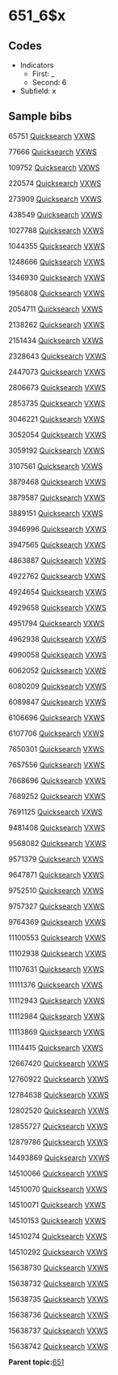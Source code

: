 # 651\_6$x

## Codes

-   Indicators
    -   First: \_
    -   Second: 6
-   Subfield: x

## Sample bibs

65751 [Quicksearch](https://search.library.yale.edu/catalog/65751) [VXWS](http://prodorbis.library.yale.edu:7014/vxws/GetHoldingsService?bibId=65751)

77666 [Quicksearch](https://search.library.yale.edu/catalog/77666) [VXWS](http://prodorbis.library.yale.edu:7014/vxws/GetHoldingsService?bibId=77666)

109752 [Quicksearch](https://search.library.yale.edu/catalog/109752) [VXWS](http://prodorbis.library.yale.edu:7014/vxws/GetHoldingsService?bibId=109752)

220574 [Quicksearch](https://search.library.yale.edu/catalog/220574) [VXWS](http://prodorbis.library.yale.edu:7014/vxws/GetHoldingsService?bibId=220574)

273909 [Quicksearch](https://search.library.yale.edu/catalog/273909) [VXWS](http://prodorbis.library.yale.edu:7014/vxws/GetHoldingsService?bibId=273909)

438549 [Quicksearch](https://search.library.yale.edu/catalog/438549) [VXWS](http://prodorbis.library.yale.edu:7014/vxws/GetHoldingsService?bibId=438549)

1027788 [Quicksearch](https://search.library.yale.edu/catalog/1027788) [VXWS](http://prodorbis.library.yale.edu:7014/vxws/GetHoldingsService?bibId=1027788)

1044355 [Quicksearch](https://search.library.yale.edu/catalog/1044355) [VXWS](http://prodorbis.library.yale.edu:7014/vxws/GetHoldingsService?bibId=1044355)

1248666 [Quicksearch](https://search.library.yale.edu/catalog/1248666) [VXWS](http://prodorbis.library.yale.edu:7014/vxws/GetHoldingsService?bibId=1248666)

1346930 [Quicksearch](https://search.library.yale.edu/catalog/1346930) [VXWS](http://prodorbis.library.yale.edu:7014/vxws/GetHoldingsService?bibId=1346930)

1956808 [Quicksearch](https://search.library.yale.edu/catalog/1956808) [VXWS](http://prodorbis.library.yale.edu:7014/vxws/GetHoldingsService?bibId=1956808)

2054711 [Quicksearch](https://search.library.yale.edu/catalog/2054711) [VXWS](http://prodorbis.library.yale.edu:7014/vxws/GetHoldingsService?bibId=2054711)

2138262 [Quicksearch](https://search.library.yale.edu/catalog/2138262) [VXWS](http://prodorbis.library.yale.edu:7014/vxws/GetHoldingsService?bibId=2138262)

2151434 [Quicksearch](https://search.library.yale.edu/catalog/2151434) [VXWS](http://prodorbis.library.yale.edu:7014/vxws/GetHoldingsService?bibId=2151434)

2328643 [Quicksearch](https://search.library.yale.edu/catalog/2328643) [VXWS](http://prodorbis.library.yale.edu:7014/vxws/GetHoldingsService?bibId=2328643)

2447073 [Quicksearch](https://search.library.yale.edu/catalog/2447073) [VXWS](http://prodorbis.library.yale.edu:7014/vxws/GetHoldingsService?bibId=2447073)

2806673 [Quicksearch](https://search.library.yale.edu/catalog/2806673) [VXWS](http://prodorbis.library.yale.edu:7014/vxws/GetHoldingsService?bibId=2806673)

2853735 [Quicksearch](https://search.library.yale.edu/catalog/2853735) [VXWS](http://prodorbis.library.yale.edu:7014/vxws/GetHoldingsService?bibId=2853735)

3046221 [Quicksearch](https://search.library.yale.edu/catalog/3046221) [VXWS](http://prodorbis.library.yale.edu:7014/vxws/GetHoldingsService?bibId=3046221)

3052054 [Quicksearch](https://search.library.yale.edu/catalog/3052054) [VXWS](http://prodorbis.library.yale.edu:7014/vxws/GetHoldingsService?bibId=3052054)

3059192 [Quicksearch](https://search.library.yale.edu/catalog/3059192) [VXWS](http://prodorbis.library.yale.edu:7014/vxws/GetHoldingsService?bibId=3059192)

3107561 [Quicksearch](https://search.library.yale.edu/catalog/3107561) [VXWS](http://prodorbis.library.yale.edu:7014/vxws/GetHoldingsService?bibId=3107561)

3879468 [Quicksearch](https://search.library.yale.edu/catalog/3879468) [VXWS](http://prodorbis.library.yale.edu:7014/vxws/GetHoldingsService?bibId=3879468)

3879587 [Quicksearch](https://search.library.yale.edu/catalog/3879587) [VXWS](http://prodorbis.library.yale.edu:7014/vxws/GetHoldingsService?bibId=3879587)

3889151 [Quicksearch](https://search.library.yale.edu/catalog/3889151) [VXWS](http://prodorbis.library.yale.edu:7014/vxws/GetHoldingsService?bibId=3889151)

3946996 [Quicksearch](https://search.library.yale.edu/catalog/3946996) [VXWS](http://prodorbis.library.yale.edu:7014/vxws/GetHoldingsService?bibId=3946996)

3947565 [Quicksearch](https://search.library.yale.edu/catalog/3947565) [VXWS](http://prodorbis.library.yale.edu:7014/vxws/GetHoldingsService?bibId=3947565)

4863887 [Quicksearch](https://search.library.yale.edu/catalog/4863887) [VXWS](http://prodorbis.library.yale.edu:7014/vxws/GetHoldingsService?bibId=4863887)

4922762 [Quicksearch](https://search.library.yale.edu/catalog/4922762) [VXWS](http://prodorbis.library.yale.edu:7014/vxws/GetHoldingsService?bibId=4922762)

4924654 [Quicksearch](https://search.library.yale.edu/catalog/4924654) [VXWS](http://prodorbis.library.yale.edu:7014/vxws/GetHoldingsService?bibId=4924654)

4929658 [Quicksearch](https://search.library.yale.edu/catalog/4929658) [VXWS](http://prodorbis.library.yale.edu:7014/vxws/GetHoldingsService?bibId=4929658)

4951794 [Quicksearch](https://search.library.yale.edu/catalog/4951794) [VXWS](http://prodorbis.library.yale.edu:7014/vxws/GetHoldingsService?bibId=4951794)

4962938 [Quicksearch](https://search.library.yale.edu/catalog/4962938) [VXWS](http://prodorbis.library.yale.edu:7014/vxws/GetHoldingsService?bibId=4962938)

4990058 [Quicksearch](https://search.library.yale.edu/catalog/4990058) [VXWS](http://prodorbis.library.yale.edu:7014/vxws/GetHoldingsService?bibId=4990058)

6062052 [Quicksearch](https://search.library.yale.edu/catalog/6062052) [VXWS](http://prodorbis.library.yale.edu:7014/vxws/GetHoldingsService?bibId=6062052)

6080209 [Quicksearch](https://search.library.yale.edu/catalog/6080209) [VXWS](http://prodorbis.library.yale.edu:7014/vxws/GetHoldingsService?bibId=6080209)

6089847 [Quicksearch](https://search.library.yale.edu/catalog/6089847) [VXWS](http://prodorbis.library.yale.edu:7014/vxws/GetHoldingsService?bibId=6089847)

6106696 [Quicksearch](https://search.library.yale.edu/catalog/6106696) [VXWS](http://prodorbis.library.yale.edu:7014/vxws/GetHoldingsService?bibId=6106696)

6107706 [Quicksearch](https://search.library.yale.edu/catalog/6107706) [VXWS](http://prodorbis.library.yale.edu:7014/vxws/GetHoldingsService?bibId=6107706)

7650301 [Quicksearch](https://search.library.yale.edu/catalog/7650301) [VXWS](http://prodorbis.library.yale.edu:7014/vxws/GetHoldingsService?bibId=7650301)

7657556 [Quicksearch](https://search.library.yale.edu/catalog/7657556) [VXWS](http://prodorbis.library.yale.edu:7014/vxws/GetHoldingsService?bibId=7657556)

7668696 [Quicksearch](https://search.library.yale.edu/catalog/7668696) [VXWS](http://prodorbis.library.yale.edu:7014/vxws/GetHoldingsService?bibId=7668696)

7689252 [Quicksearch](https://search.library.yale.edu/catalog/7689252) [VXWS](http://prodorbis.library.yale.edu:7014/vxws/GetHoldingsService?bibId=7689252)

7691125 [Quicksearch](https://search.library.yale.edu/catalog/7691125) [VXWS](http://prodorbis.library.yale.edu:7014/vxws/GetHoldingsService?bibId=7691125)

9481408 [Quicksearch](https://search.library.yale.edu/catalog/9481408) [VXWS](http://prodorbis.library.yale.edu:7014/vxws/GetHoldingsService?bibId=9481408)

9568082 [Quicksearch](https://search.library.yale.edu/catalog/9568082) [VXWS](http://prodorbis.library.yale.edu:7014/vxws/GetHoldingsService?bibId=9568082)

9571379 [Quicksearch](https://search.library.yale.edu/catalog/9571379) [VXWS](http://prodorbis.library.yale.edu:7014/vxws/GetHoldingsService?bibId=9571379)

9647871 [Quicksearch](https://search.library.yale.edu/catalog/9647871) [VXWS](http://prodorbis.library.yale.edu:7014/vxws/GetHoldingsService?bibId=9647871)

9752510 [Quicksearch](https://search.library.yale.edu/catalog/9752510) [VXWS](http://prodorbis.library.yale.edu:7014/vxws/GetHoldingsService?bibId=9752510)

9757327 [Quicksearch](https://search.library.yale.edu/catalog/9757327) [VXWS](http://prodorbis.library.yale.edu:7014/vxws/GetHoldingsService?bibId=9757327)

9764369 [Quicksearch](https://search.library.yale.edu/catalog/9764369) [VXWS](http://prodorbis.library.yale.edu:7014/vxws/GetHoldingsService?bibId=9764369)

11100553 [Quicksearch](https://search.library.yale.edu/catalog/11100553) [VXWS](http://prodorbis.library.yale.edu:7014/vxws/GetHoldingsService?bibId=11100553)

11102938 [Quicksearch](https://search.library.yale.edu/catalog/11102938) [VXWS](http://prodorbis.library.yale.edu:7014/vxws/GetHoldingsService?bibId=11102938)

11107631 [Quicksearch](https://search.library.yale.edu/catalog/11107631) [VXWS](http://prodorbis.library.yale.edu:7014/vxws/GetHoldingsService?bibId=11107631)

11111376 [Quicksearch](https://search.library.yale.edu/catalog/11111376) [VXWS](http://prodorbis.library.yale.edu:7014/vxws/GetHoldingsService?bibId=11111376)

11112943 [Quicksearch](https://search.library.yale.edu/catalog/11112943) [VXWS](http://prodorbis.library.yale.edu:7014/vxws/GetHoldingsService?bibId=11112943)

11112984 [Quicksearch](https://search.library.yale.edu/catalog/11112984) [VXWS](http://prodorbis.library.yale.edu:7014/vxws/GetHoldingsService?bibId=11112984)

11113869 [Quicksearch](https://search.library.yale.edu/catalog/11113869) [VXWS](http://prodorbis.library.yale.edu:7014/vxws/GetHoldingsService?bibId=11113869)

11114415 [Quicksearch](https://search.library.yale.edu/catalog/11114415) [VXWS](http://prodorbis.library.yale.edu:7014/vxws/GetHoldingsService?bibId=11114415)

12667420 [Quicksearch](https://search.library.yale.edu/catalog/12667420) [VXWS](http://prodorbis.library.yale.edu:7014/vxws/GetHoldingsService?bibId=12667420)

12760922 [Quicksearch](https://search.library.yale.edu/catalog/12760922) [VXWS](http://prodorbis.library.yale.edu:7014/vxws/GetHoldingsService?bibId=12760922)

12784638 [Quicksearch](https://search.library.yale.edu/catalog/12784638) [VXWS](http://prodorbis.library.yale.edu:7014/vxws/GetHoldingsService?bibId=12784638)

12802520 [Quicksearch](https://search.library.yale.edu/catalog/12802520) [VXWS](http://prodorbis.library.yale.edu:7014/vxws/GetHoldingsService?bibId=12802520)

12855727 [Quicksearch](https://search.library.yale.edu/catalog/12855727) [VXWS](http://prodorbis.library.yale.edu:7014/vxws/GetHoldingsService?bibId=12855727)

12879786 [Quicksearch](https://search.library.yale.edu/catalog/12879786) [VXWS](http://prodorbis.library.yale.edu:7014/vxws/GetHoldingsService?bibId=12879786)

14493869 [Quicksearch](https://search.library.yale.edu/catalog/14493869) [VXWS](http://prodorbis.library.yale.edu:7014/vxws/GetHoldingsService?bibId=14493869)

14510066 [Quicksearch](https://search.library.yale.edu/catalog/14510066) [VXWS](http://prodorbis.library.yale.edu:7014/vxws/GetHoldingsService?bibId=14510066)

14510070 [Quicksearch](https://search.library.yale.edu/catalog/14510070) [VXWS](http://prodorbis.library.yale.edu:7014/vxws/GetHoldingsService?bibId=14510070)

14510071 [Quicksearch](https://search.library.yale.edu/catalog/14510071) [VXWS](http://prodorbis.library.yale.edu:7014/vxws/GetHoldingsService?bibId=14510071)

14510153 [Quicksearch](https://search.library.yale.edu/catalog/14510153) [VXWS](http://prodorbis.library.yale.edu:7014/vxws/GetHoldingsService?bibId=14510153)

14510274 [Quicksearch](https://search.library.yale.edu/catalog/14510274) [VXWS](http://prodorbis.library.yale.edu:7014/vxws/GetHoldingsService?bibId=14510274)

14510292 [Quicksearch](https://search.library.yale.edu/catalog/14510292) [VXWS](http://prodorbis.library.yale.edu:7014/vxws/GetHoldingsService?bibId=14510292)

15638730 [Quicksearch](https://search.library.yale.edu/catalog/15638730) [VXWS](http://prodorbis.library.yale.edu:7014/vxws/GetHoldingsService?bibId=15638730)

15638732 [Quicksearch](https://search.library.yale.edu/catalog/15638732) [VXWS](http://prodorbis.library.yale.edu:7014/vxws/GetHoldingsService?bibId=15638732)

15638735 [Quicksearch](https://search.library.yale.edu/catalog/15638735) [VXWS](http://prodorbis.library.yale.edu:7014/vxws/GetHoldingsService?bibId=15638735)

15638736 [Quicksearch](https://search.library.yale.edu/catalog/15638736) [VXWS](http://prodorbis.library.yale.edu:7014/vxws/GetHoldingsService?bibId=15638736)

15638737 [Quicksearch](https://search.library.yale.edu/catalog/15638737) [VXWS](http://prodorbis.library.yale.edu:7014/vxws/GetHoldingsService?bibId=15638737)

15638742 [Quicksearch](https://search.library.yale.edu/catalog/15638742) [VXWS](http://prodorbis.library.yale.edu:7014/vxws/GetHoldingsService?bibId=15638742)

**Parent topic:**[651](../../tags/651/651.md)

